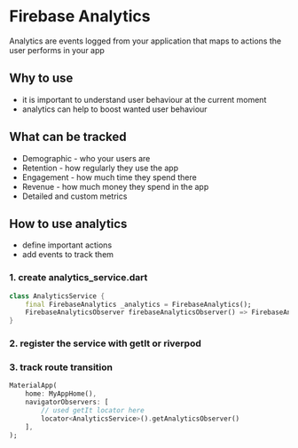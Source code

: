 # Firebase Analytics

Analytics are events logged from your application that maps to actions the user performs in your app

## Why to use

- it is important to understand user behaviour at the current moment
- analytics can help to boost wanted user behaviour

## What can be tracked

- Demographic - who your users are
- Retention - how regularly they use the app
- Engagement - how much time they spend there
- Revenue - how much money they spend in the app
- Detailed and custom metrics

## How to use analytics

- define important actions
- add events to track them

### 1. create analytics_service.dart

```dart
class AnalyticsService {
    final FirebaseAnalytics _analytics = FirebaseAnalytics();
    FirebaseAnalyticsObserver firebaseAnalyticsObserver() => FirebaseAnalyticsObserver(analytics: _analytics); 
}
```

### 2. register the service with getIt or riverpod

### 3. track route transition

```dart
MaterialApp(
    home: MyAppHome(),
    navigatorObservers: [
        // used getIt locator here    
        locator<AnalyticsService>().getAnalyticsObserver()
    ],
);
```
